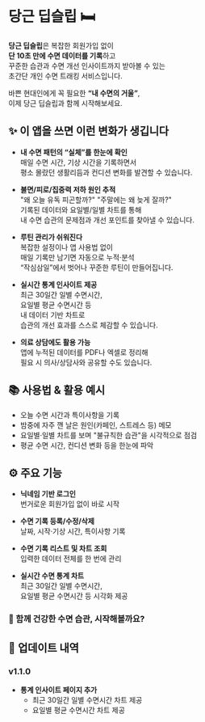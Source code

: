 # 당근 딥슬립 🛏️

**당근 딥슬립**은 복잡한 회원가입 없이  
**단 10초 만에 수면 데이터를 기록**하고  
꾸준한 습관과 수면 개선 인사이트까지 받아볼 수 있는  
초간단 개인 수면 트래킹 서비스입니다.

바쁜 현대인에게 꼭 필요한 **“내 수면의 거울”**,  
이제 당근 딥슬립과 함께 시작해보세요.

## ✨ 이 앱을 쓰면 이런 변화가 생깁니다

- **내 수면 패턴의 “실체”를 한눈에 확인**  
  매일 수면 시간, 기상 시간을 기록하면서  
  평소 몰랐던 생활리듬과 컨디션 변화를 발견할 수 있습니다.

- **불면/피로/집중력 저하 원인 추적**  
  "왜 오늘 유독 피곤할까?" "주말에는 왜 늦게 잘까?"  
  기록된 데이터와 요일별/일별 차트를 통해  
  내 수면 습관의 문제점과 개선 포인트를 찾아낼 수 있습니다.

- **루틴 관리가 쉬워진다**  
  복잡한 설정이나 앱 사용법 없이  
  매일 기록만 남기면 자동으로 누적·분석  
  “작심삼일”에서 벗어나 꾸준한 루틴이 만들어집니다.

- **실시간 통계 인사이트 제공**  
  최근 30일간 일별 수면시간,  
  요일별 평균 수면시간 등  
  내 데이터 기반 차트로  
  습관의 개선 효과를 스스로 체감할 수 있습니다.

- **의료 상담에도 활용 가능**  
  앱에 누적된 데이터를 PDF나 엑셀로 정리해  
  필요 시 의사/상담사와 공유할 수도 있습니다.


## 📚 사용법 & 활용 예시

- 오늘 수면 시간과 특이사항을 기록
- 밤중에 자주 깬 날은 원인(카페인, 스트레스 등) 메모
- 요일별·일별 차트를 보며 "불규칙한 습관"을 시각적으로 점검
- 평균 수면 시간, 컨디션 변화 등을 한눈에 파악


## ⚙️ 주요 기능

- **닉네임 기반 로그인**  
  번거로운 회원가입 없이 바로 시작

- **수면 기록 등록/수정/삭제**  
  날짜, 시작·기상 시간, 특이사항 기록

- **수면 기록 리스트 및 차트 조회**  
  입력한 데이터 전체를 한 번에 관리

- **실시간 수면 통계 차트**  
  최근 30일간 일별 수면시간,  
  요일별 평균 수면시간 등 시각화 제공


### 🚀 함께 건강한 수면 습관, 시작해볼까요?

## 📝 업데이트 내역

### v1.1.0
- **통계 인사이트 페이지 추가**
  - 최근 30일간 일별 수면시간 차트 제공
  - 요일별 평균 수면시간 차트 제공